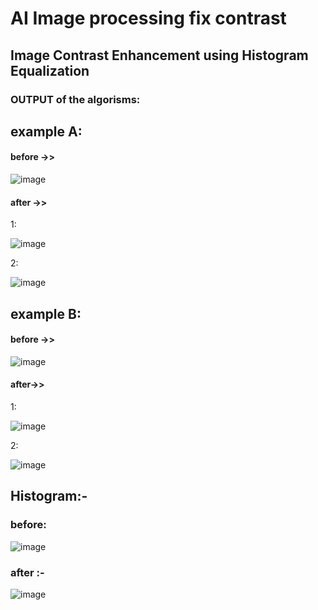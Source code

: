 # AI Image processing fix contrast
## Image Contrast Enhancement using Histogram Equalization





### OUTPUT of the algorisms:

## example A:

#### before ->>

![image](https://user-images.githubusercontent.com/58062859/158158731-a8cf377a-613d-4655-bcaa-1d28039fc6f2.png)


#### after ->>

1:

![image](https://user-images.githubusercontent.com/58062859/158158679-2719d791-e9b5-4e7a-bab2-d17f56727668.png)


2:


![image](https://user-images.githubusercontent.com/58062859/158159091-c2d3cd4e-c484-4755-9a92-89abdfb3974c.png)


## example B:

#### before ->> 

![image](https://user-images.githubusercontent.com/58062859/158159256-4bd9de61-9119-4645-ad6c-afab5a6ce0b2.png)


#### after->>

1:



![image](https://user-images.githubusercontent.com/58062859/158159586-48dd3cf6-e252-4775-b588-602d9eb09bad.png)


2:

![image](https://user-images.githubusercontent.com/58062859/158159819-d9d4da23-6a87-4bb9-b3cf-5779a109cd40.png)





## Histogram:-

### before:

![image](https://user-images.githubusercontent.com/58062859/158160979-08760ae0-6e5e-4d5b-9ea1-c47f699bcf9d.png)


### after :- 


![image](https://user-images.githubusercontent.com/58062859/158161125-70c58d74-5799-4c75-974b-7201e13d3939.png)

